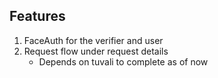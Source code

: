 ## Features
1. FaceAuth for the verifier and user
2. Request flow under request details
    * Depends on tuvali to complete as of now